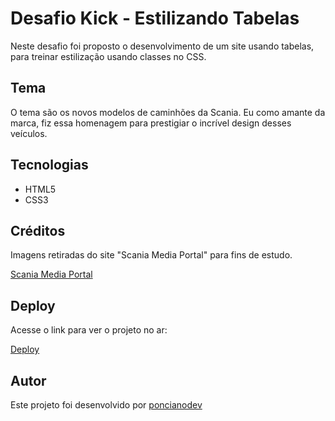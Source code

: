 
# Desafio Kick - Estilizando Tabelas

Neste desafio foi proposto o desenvolvimento de um site usando tabelas, para treinar estilização usando classes no CSS.

## Tema

O tema são os novos modelos de caminhões da Scania. Eu como amante da marca, fiz essa homenagem para prestigiar o incrível design desses veículos.

## Tecnologias

- HTML5
- CSS3

## Créditos 

Imagens retiradas do site "Scania Media Portal" para fins de estudo.

[Scania Media Portal](https://mediaportal.scania.com/group/en/home.html)


## Deploy

Acesse o link para ver o projeto no ar:

[Deploy](https://mediaportal.scania.com/group/en/home.html)

## Autor

Este projeto foi desenvolvido por [poncianodev](https://www.linkedin.com/in/lucas-ponciano/)